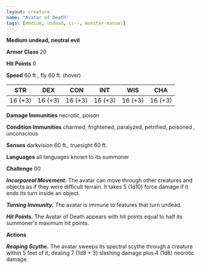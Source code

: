 ```yaml
---
layout: creature
name: "Avatar of Death"
tags: [medium, undead, cr--, monster-manual]
---
```


**Medium undead, neutral evil**

**Armor Class** 20

**Hit Points** 0

**Speed** 60 ft., fly 60 ft. (hover)

|   STR   |   DEX   |   CON   |   INT   |   WIS   |   CHA   |
|:-----:|:-----:|:-----:|:-----:|:-----:|:-----:|
| 16 (+3) | 16 (+3) | 16 (+3) | 16 (+3) | 16 (+3) | 16 (+3) |

**Damage Immunities** necrotic, poison

**Condition Immunities** charmed, frightened, paralyzed, petrified, poisoned , unconscious

**Senses** darkvision 60 ft., truesight 60 ft.

**Languages** all languages known to its summoner

**Challenge** 00

***Incorporeal Movement.*** The avatar can move through other creatures and objects as if they were difficult terrain. It takes 5 (1d10) force damage if it ends its turn inside an object.

***Turning Immunity.*** The avatar is immune to features that turn undead.

***Hit Points.*** The Avatar of Death appears with hit points equal to half its summoner's maximum hit points.

**Actions**

***Reaping Scythe.*** The avatar sweeps its spectral scythe through a creature within 5 feet of it, dealing 7 (1d8 + 3) slashing damage plus 4 (1d8) necrotic damage.

